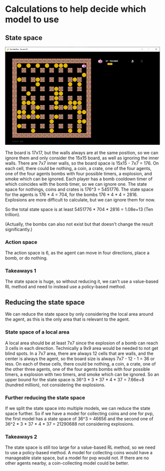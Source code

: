 # Calculations to help decide which model to use

## State space

![Board](board.png)

The board is 17x17, but the walls always are at the same position, so we can ignore them and only consider the 15x15 board, as well as ignoring the inner walls.
There are 7x7 inner walls, so the board space is 15x15 - 7x7 = 176.
On each cell, there could be nothing, a coin, a crate, one of the four agents, one of the four agents bombs with four possible timers, a explosion, and smoke which can be ignored.
Each player has a bomb cooldown timer of which coincides with the bomb timer, so we can ignore one.
The state space for nothings, coins and crates is 176^3 = 5451776.
The state space for the agents is 176 * 4 = 704, for the bombs 176 * 4 * 4 = 2816. Explosions are more difficult to calculate, but we can ignore them for now.

So the total state space is at least 5451776 * 704 * 2816 = 1.08e+13 (Ten trillion).

(Actually, the bombs can also not exist but that doesn't change the result significantly.)

### Action space

The action space is 6, as the agent can move in four directions, place a bomb, or do nothing.

### Takeaways 1

The state space is huge, so without reducing it, we can't use a value-based RL method and need to instead use a policy-based method.

## Reducing the state space

We can reduce the state space by only considering the local area around the agent, as this is the only area that is relevant to the agent.

### State space of a local area

A local area should be at least 7x7 since the explosion of a bomb can reach 3 cells in each direction. Technically a 9x9 area would be needed to not get blind spots. In a 7x7 area, there are always 12 cells that are walls, and the center is always the agent, so the board size is always 7x7 - 12 - 1 = 36 or less.
On each of these cells, there could be nothing, a coin, a crate, one of the other three agents, one of the four agents bombs with four possible timers, a explosion with two timers, and smoke which can be ignored. So an upper bound for the state space is 36^3 * 3 * 37 * 4 * 37 = 7.66e+8 (hundred million), not considering the explosions.

### Further reducing the state space

If we split the state space into multiple models, we can reduce the state space further. So if we have a model for collecting coins and one for pvp, the first model has a state space of 36^3 = 46656 and the second one of 36^2 * 3 * 37 * 4 * 37 = 21290688 not considering explosions.

### Takeaways 2

The state space is still too large for a value-based RL method, so we need to use a policy-based method. A model for collecting coins would have a manageable state space, but a model for pvp would not. If there are no other agents nearby, a coin-collecting model could be better.